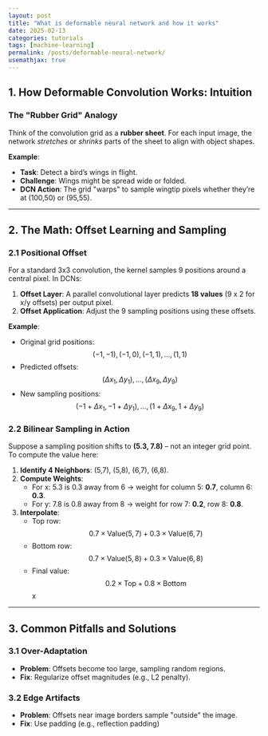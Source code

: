 ```yaml
---
layout: post
title: "What is deformable neural network and how it works"
date: 2025-02-13
categories: tutorials
tags: [machine-learning]
permalink: /posts/deformable-neural-network/
usemathjax: true
---
```




## **1. How Deformable Convolution Works: Intuition**

### **The "Rubber Grid" Analogy**
Think of the convolution grid as a **rubber sheet**. For each input image, the network *stretches* or *shrinks* parts of the sheet to align with object shapes.  

**Example**:  
- **Task**: Detect a bird’s wings in flight.  
- **Challenge**: Wings might be spread wide or folded.  
- **DCN Action**: The grid "warps" to sample wingtip pixels whether they’re at (100,50) or (95,55).  

---

## **2. The Math: Offset Learning and Sampling**

### **2.1 Positional Offset**
For a standard 3x3 convolution, the kernel samples 9 positions around a central pixel. In DCNs:  
1. **Offset Layer**: A parallel convolutional layer predicts **18 values** (9 x 2 for x/y offsets) per output pixel.  
2. **Offset Application**: Adjust the 9 sampling positions using these offsets.  

**Example**:  
- Original grid positions:  
  $$ (-1,-1), (-1,0), (-1,1), \dots, (1,1) $$  
- Predicted offsets:  
  $$ (\Delta x_1, \Delta y_1), \dots, (\Delta x_9, \Delta y_9) $$  
- New sampling positions:  
  $$ (-1+\Delta x_1, -1+\Delta y_1), \dots, (1+\Delta x_9, 1+\Delta y_9) $$  

### **2.2 Bilinear Sampling in Action**
Suppose a sampling position shifts to **(5.3, 7.8)** – not an integer grid point. To compute the value here:  
1. **Identify 4 Neighbors**: (5,7), (5,8), (6,7), (6,8).  
2. **Compute Weights**:  
   - For x: 5.3 is 0.3 away from 6 → weight for column 5: **0.7**, column 6: **0.3**.  
   - For y: 7.8 is 0.8 away from 8 → weight for row 7: **0.2**, row 8: **0.8**.  
3. **Interpolate**:  
   - Top row: $$ 0.7 \times \text{Value}(5,7) + 0.3 \times \text{Value}(6,7) $$  
   - Bottom row: $$ 0.7 \times \text{Value}(5,8) + 0.3 \times \text{Value}(6,8) $$ 
   - Final value: $$ 0.2 \times \text{Top} + 0.8 \times \text{Bottom} $$x  

---

## **3. Common Pitfalls and Solutions**

### **3.1 Over-Adaptation**
- **Problem**: Offsets become too large, sampling random regions.  
- **Fix**: Regularize offset magnitudes (e.g., L2 penalty).  

### **3.2 Edge Artifacts**
- **Problem**: Offsets near image borders sample "outside" the image.  
- **Fix**: Use padding (e.g., reflection padding)